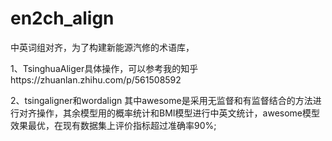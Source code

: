 # en2ch_align
中英词组对齐，为了构建新能源汽修的术语库，

1、TsinghuaAliger具体操作，可以参考我的知乎https://zhuanlan.zhihu.com/p/561508592

2、tsingaligner和wordalign 其中awesome是采用无监督和有监督结合的方法进行对齐操作，其余模型用的概率统计和BMI模型进行中英文统计，awesome模型效果最优，在现有数据集上评价指标超过准确率90%;


